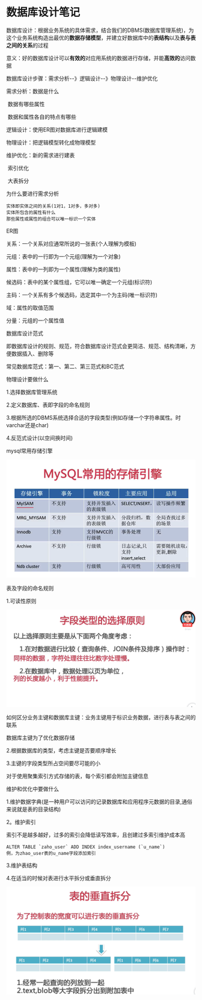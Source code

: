 # 数据库设计笔记

数据库设计：根据业务系统的具体需求，结合我们的DBMS(数据库管理系统)，为这个业务系统构造出最优的**数据存储模型**，并建立好数据库中的**表结构**以及**表与表之间的关系**的过程

意义：好的数据库设计可以**有效的**对应用系统的数据进行存储，并能**高效的**访问数据

数据库设计步骤：需求分析--》逻辑设计--》物理设计--维护优化

需求分析：数据是什么

​                   数据有哪些属性

​                   数据和属性各自的特点有哪些

逻辑设计：使用ER图对数据库进行逻辑建模

物理设计：把逻辑模型转化成物理模型

维护优化：新的需求进行建表

​                   索引优化

​                  大表拆分

为什么要进行需求分析

```
实体即实体之间的关系(1对1，1对多，多对多)
实体所包含的属性有什么
那些属性或属性的组合可以唯一标识一个实体
```



ER图

关系：一个关系对应通常所说的一张表(个人理解为模板)

元组：表中的一行即为一个元组(理解为一个对象)

属性：表中的一列即为一个属性(理解为类的属性)

候选码：表中的某个属性组，它可以唯一确定一个元组(标识符)

主码：一个关系有多个候选码，选定其中一个为主码(唯一标识符)

域：属性的取值范围

分量：元组的一个属性值



数据库设计范式

即数据库设计的规则、规范，符合数据库设计范式会更简洁、规范、结构清晰，方便数据插入、删除等

常见数据库范式：第一、第二、第三范式和BC范式



物理设计要做什么

1.选择数据库管理系统

2.定义数据库、表即字段的命名规则

3.根据所选的DBMS系统选择合适的字段类型(例如存储一个字符串属性。时varchar还是char)

4.反范式设计(以空间换时间)



mysql常用存储引擎

![mysql存储引擎](assets/mysql存储引擎.png)

表及字段的命名规则

1.可读性原则

![字符选择原则](assets/字符选择原则.png)

如何区分业务主键和数据库主键：业务主键用于标识业务数据，进行表与表之间的联系

数据库主键为了优化数据存储

2.根据数据库的类型，考虑主键是否要顺序增长

3.主键的字段类型所占空间要尽可能的小

对于使用聚集索引方式存储的表，每个索引都会附加主键信息



维护和优化中要做什么

1.维护数据字典(是一种用户可以访问的记录数据库和应用程序元数据的目录,通俗来说就是表的目录结构)

2。维护索引

索引不是越多越好，过多的索引会降低读写效率，且创建过多索引维护成本高

``` mysql
ALTER TABLE `zaho_user` ADD INDEX index_username (`u_name`)
例，为zhao_user表的u_name字段添加索引
```



3.维护表结构

4.在适当的时候对表进行水平拆分或垂直拆分

![表的垂直拆分](assets/表的垂直拆分.png)